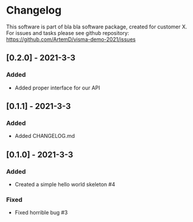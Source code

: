 # Changelog

This software is part of bla bla software package, created for customer X. For issues and tasks please see github repository: https://github.com/ArtemD/visma-demo-2021/issues

## [0.2.0] - 2021-3-3
### Added
- Added proper interface for our API

## [0.1.1] - 2021-3-3
### Added
- Added CHANGELOG.md

## [0.1.0] - 2021-3-3
### Added
- Created a simple hello world skeleton #4

### Fixed
- Fixed horrible bug #3
